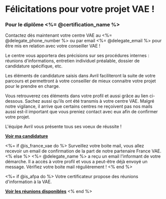 [SUJET]: # (<%= @username %>, voici comment obtenir votre <%= @certification_name %>)

# Félicitations pour votre projet VAE !

### Pour le diplôme <%= @certification_name %>

Contactez dès maintenant votre centre VAE au <%= @delegate_phone_number %> ou par email <%= @delegate_email %> pour être mis en relation avec votre conseiller VAE !

Le centre vous apportera des précisions sur ses procédures internes : réunions d'informations, entretien individuel préalable, dossier de candidature spécifique, etc.

Les éléments de candidature saisis dans Avril faciliteront la suite de votre parcours et permettront à votre conseiller de mieux connaitre votre projet pour le prendre en charge.

Vous retrouverez ces éléments dans votre profil et aussi grâce au lien ci-dessous. Sachez aussi qu’ils ont  été transmis à votre centre VAE.
Malgré notre vigilance, il arrive que certains centres ne reçoivent pas nos mails aussi est-il important que vous preniez contact avec eux afin de confirmer votre projet.

L'équipe Avril vous présente tous ses voeux de réussite !

**[Voir ma candidature](<%= @url %>)**

<%= if @is_france_vae do %>
Surveillez votre boite mail, vous allez recevoir un email de confirmation de la part de notre partenaire France VAE.
<% else %>
<%= @delegate_name %> a reçu un email l'informant de votre démarche. Il a accès à votre profil et vous a peut-être déjà envoyé un message. Vérifiez votre boite mail régulièrement !
<% end %>

<%= if @is_afpa do %>
Votre certificateur propose des réunions d'information à la VAE.

**[Voir les réunions disponibles](https://www.afpa.fr/agenda?_rechercheevenementportlet_WAR_rechercheportlet_INSTANCE_4ONof6W5P5AJ_formDate=1599641591738&p_p_id=101_INSTANCE_agenda&_101_INSTANCE_agenda_afpa_ddm__22997__DateDebut_en_US=09%2F09%2F2020&_101_INSTANCE_agenda_afpa_ddm__22997__DateFin_en_US=&_101_INSTANCE_agenda_afpa_ddmStructureKey=EVENEMENT&_101_INSTANCE_agenda_categoryId=58334180&_101_INSTANCE_agenda_categoryId=&_rechercheevenementportlet_WAR_rechercheportlet_INSTANCE_4ONof6W5P5AJ_typeEvenement=58334180&_rechercheevenementportlet_WAR_rechercheportlet_INSTANCE_4ONof6W5P5AJ_region=&_rechercheevenementportlet_WAR_rechercheportlet_INSTANCE_4ONof6W5P5AJ_ville=&_rechercheevenementportlet_WAR_rechercheportlet_INSTANCE_4ONof6W5P5AJ_dateDebut=&_rechercheevenementportlet_WAR_rechercheportlet_INSTANCE_4ONof6W5P5AJ_dateFin=)**
<% end %>
